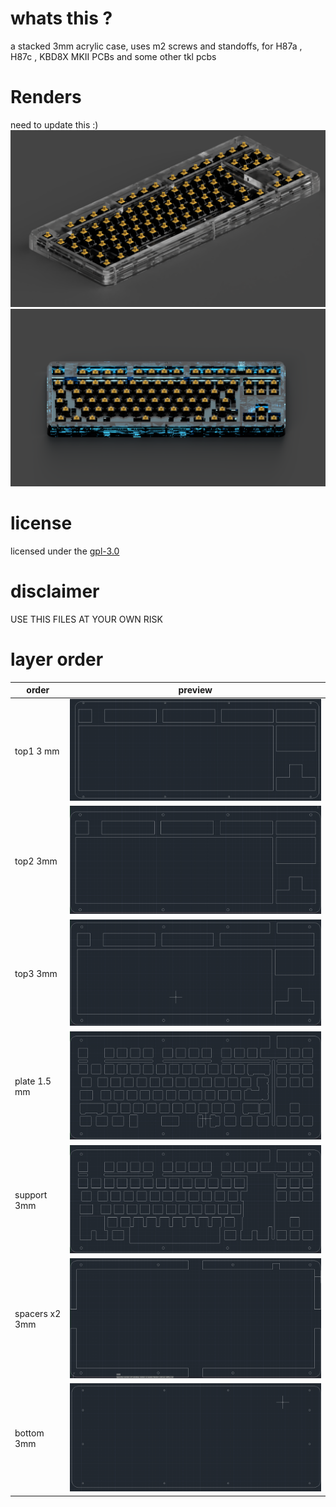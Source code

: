 
# whats this ?
a stacked 3mm acrylic case, 
uses m2 screws and standoffs,
for  H87a , H87c , KBD8X MKII PCBs and some other tkl pcbs  
# Renders
need to update this :)
![](pre/clear.png)
![](pre/kindablue.png)
# license 
licensed under the [gpl-3.0](LICENSE)
# disclaimer
USE THIS FILES AT YOUR OWN RISK
# layer order
| order | preview |
| --- | --- |
| top1 3 mm| ![](pre/top1.png)|
| top2 3mm | ![](pre/top2.png)|
| top3 3mm | ![](pre/top3.png)|
| plate 1.5 mm| ![](pre/plate1.png)|
| support 3mm| ![](pre/plate2.png)|
| spacers x2 3mm| ![](pre/spacer.png)|
| bottom 3mm| ![](pre/b.png)|

